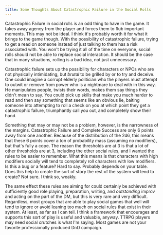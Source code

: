 ```yaml
---
title: Some Thoughts About Catastrophic Failure in the Social Rolls
---
```


Catastrophic Failure in social rolls is an odd thing to have in the game. It takes away agency from the player and forces them to flub important moments. This may not be ideal. I think it's probably worth it for what it brings to the game though. With the possibility of catastrophic failure, trying to get a read on someone instead of just talking to them has a risk associated with. You won't be trying it all of the time on everyone, social rolls should not be able to replace social interaction. It should be the case that in many situations, rolling is a bad idea, not just unnecessary.

Catastrophic failure sets up the possibility for characters or NPCs who are not physically intimidating, but *brutal* to be grilled by or to try and deceive. One could imagine a corrupt elderly politician who the players must attempt to outwit or remove from power who is a nightmare to deal with in this way. He manipulates people, twists their words, makes them say things they didn't mean to say. You could pick up skills that make you much harder to read and then say something that seems like an obvious lie, baiting someone into attempting to roll a check on you at which point they get a catastrophic failure, triumphantly call you out, and completely show their hand.

Something that may or may not be a problem, however, is the narrowness of the margins. Catastrophic Failure and Complete Success are only 6 points away from one another. Because of the distribution of the 2d6, this means that these 6 points cover a ton of probability mass (assuming no modifiers), but that's fully a cope. The reason the thresholds are at 3 is that a lot of other thresholds are at 3, including the other social rules, and I wanted the rules to be easier to remember. What this means is that characters with high modifiers socially will tend to completely roll characters with low modifiers. Is this a bug or a feature? Hard to say. Probably depends on your table. Does this help to create the sort of story the rest of the system will tend to create? Not sure. I think so, weakly.

The same effect these rules are aiming for could certainly be achieved with sufficiently good role playing, preparation, writing, and *outstanding* improv and acting on the part of the DM, but this is very rare and very difficult. Regardless, most groups that are able to play social games that well will tend to ignore or avoid leaning too much on social rules that exist in their system. At least, as far as I can tell. I think a framework that encourages and supports this sort of play is useful and valuable, anyway. TTRPG players may need social crutches is what I'm saying. Most games are not your favorite professionally produced DnD campaign.